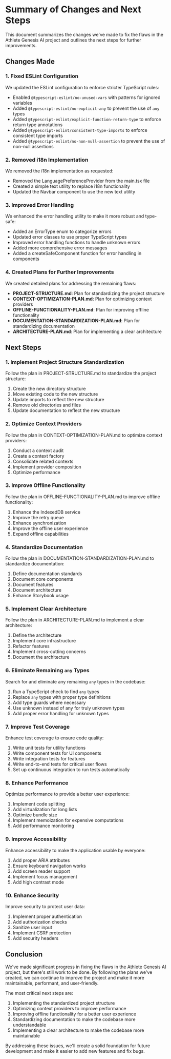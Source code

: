 # Summary of Changes and Next Steps

This document summarizes the changes we've made to fix the flaws in the Athlete Genesis AI project and outlines the next steps for further improvements.

## Changes Made

### 1. Fixed ESLint Configuration

We updated the ESLint configuration to enforce stricter TypeScript rules:

- Enabled `@typescript-eslint/no-unused-vars` with patterns for ignored variables
- Added `@typescript-eslint/no-explicit-any` to prevent the use of `any` types
- Added `@typescript-eslint/explicit-function-return-type` to enforce return type annotations
- Added `@typescript-eslint/consistent-type-imports` to enforce consistent type imports
- Added `@typescript-eslint/no-non-null-assertion` to prevent the use of non-null assertions

### 2. Removed i18n Implementation

We removed the i18n implementation as requested:

- Removed the LanguagePreferenceProvider from the main.tsx file
- Created a simple text utility to replace i18n functionality
- Updated the Navbar component to use the new text utility

### 3. Improved Error Handling

We enhanced the error handling utility to make it more robust and type-safe:

- Added an ErrorType enum to categorize errors
- Updated error classes to use proper TypeScript types
- Improved error handling functions to handle unknown errors
- Added more comprehensive error messages
- Added a createSafeComponent function for error handling in components

### 4. Created Plans for Further Improvements

We created detailed plans for addressing the remaining flaws:

- **PROJECT-STRUCTURE.md**: Plan for standardizing the project structure
- **CONTEXT-OPTIMIZATION-PLAN.md**: Plan for optimizing context providers
- **OFFLINE-FUNCTIONALITY-PLAN.md**: Plan for improving offline functionality
- **DOCUMENTATION-STANDARDIZATION-PLAN.md**: Plan for standardizing documentation
- **ARCHITECTURE-PLAN.md**: Plan for implementing a clear architecture

## Next Steps

### 1. Implement Project Structure Standardization

Follow the plan in PROJECT-STRUCTURE.md to standardize the project structure:

1. Create the new directory structure
2. Move existing code to the new structure
3. Update imports to reflect the new structure
4. Remove old directories and files
5. Update documentation to reflect the new structure

### 2. Optimize Context Providers

Follow the plan in CONTEXT-OPTIMIZATION-PLAN.md to optimize context providers:

1. Conduct a context audit
2. Create a context factory
3. Consolidate related contexts
4. Implement provider composition
5. Optimize performance

### 3. Improve Offline Functionality

Follow the plan in OFFLINE-FUNCTIONALITY-PLAN.md to improve offline functionality:

1. Enhance the IndexedDB service
2. Improve the retry queue
3. Enhance synchronization
4. Improve the offline user experience
5. Expand offline capabilities

### 4. Standardize Documentation

Follow the plan in DOCUMENTATION-STANDARDIZATION-PLAN.md to standardize documentation:

1. Define documentation standards
2. Document core components
3. Document features
4. Document architecture
5. Enhance Storybook usage

### 5. Implement Clear Architecture

Follow the plan in ARCHITECTURE-PLAN.md to implement a clear architecture:

1. Define the architecture
2. Implement core infrastructure
3. Refactor features
4. Implement cross-cutting concerns
5. Document the architecture

### 6. Eliminate Remaining `any` Types

Search for and eliminate any remaining `any` types in the codebase:

1. Run a TypeScript check to find `any` types
2. Replace `any` types with proper type definitions
3. Add type guards where necessary
4. Use unknown instead of any for truly unknown types
5. Add proper error handling for unknown types

### 7. Improve Test Coverage

Enhance test coverage to ensure code quality:

1. Write unit tests for utility functions
2. Write component tests for UI components
3. Write integration tests for features
4. Write end-to-end tests for critical user flows
5. Set up continuous integration to run tests automatically

### 8. Enhance Performance

Optimize performance to provide a better user experience:

1. Implement code splitting
2. Add virtualization for long lists
3. Optimize bundle size
4. Implement memoization for expensive computations
5. Add performance monitoring

### 9. Improve Accessibility

Enhance accessibility to make the application usable by everyone:

1. Add proper ARIA attributes
2. Ensure keyboard navigation works
3. Add screen reader support
4. Implement focus management
5. Add high contrast mode

### 10. Enhance Security

Improve security to protect user data:

1. Implement proper authentication
2. Add authorization checks
3. Sanitize user input
4. Implement CSRF protection
5. Add security headers

## Conclusion

We've made significant progress in fixing the flaws in the Athlete Genesis AI project, but there's still work to be done. By following the plans we've created, we can continue to improve the project and make it more maintainable, performant, and user-friendly.

The most critical next steps are:

1. Implementing the standardized project structure
2. Optimizing context providers to improve performance
3. Improving offline functionality for a better user experience
4. Standardizing documentation to make the codebase more understandable
5. Implementing a clear architecture to make the codebase more maintainable

By addressing these issues, we'll create a solid foundation for future development and make it easier to add new features and fix bugs.
